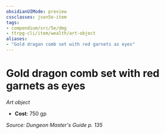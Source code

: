 ```yaml
---
obsidianUIMode: preview
cssclasses: json5e-item
tags:
- compendium/src/5e/dmg
- ttrpg-cli/item/wealth/art-object
aliases: 
- "Gold dragon comb set with red garnets as eyes"
---
```

# Gold dragon comb set with red garnets as eyes
*Art object*  

- **Cost**: 750 gp

*Source: Dungeon Master's Guide p. 135*